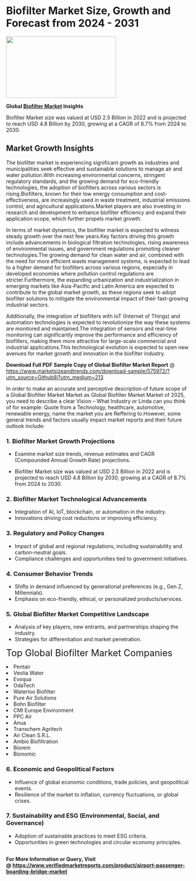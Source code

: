 <H1>Biofilter Market Size, Growth and Forecast from 2024 - 2031</H1><img class="aligncenter size-medium wp-image-584254" src="https://thirdeyenews.in/wp-content/uploads/2024/09/Global-Market-Research-300x168.jpeg" alt="" width="300" height="168" /><p><strong>Global&nbsp;<a href="https://www.marketsizeandtrends.com/download-sample/575972/?utm_source=Github8j?utm_medium=213">Biofilter Market</a> Insights</strong></p><p>Biofilter Market size was valued at USD 2.5 Billion in 2022 and is projected to reach USD 4.8 Billion by 2030, growing at a CAGR of 8.7% from 2024 to 2030.</p><p><h2>Market Growth Insights</h2> <p>The biofilter market is experiencing significant growth as industries and municipalities seek effective and sustainable solutions to manage air and water pollution.With increasing environmental concerns, stringent regulatory standards, and the growing demand for eco-friendly technologies, the adoption of biofilters across various sectors is rising.Biofilters, known for their low energy consumption and cost-effectiveness, are increasingly used in waste treatment, industrial emissions control, and agricultural applications.Market players are also investing in research and development to enhance biofilter efficiency and expand their application scope, which further propels market growth.</p> <p>In terms of market dynamics, the biofilter market is expected to witness steady growth over the next few years.Key factors driving this growth include advancements in biological filtration technologies, rising awareness of environmental issues, and government regulations promoting cleaner technologies.The growing demand for clean water and air, combined with the need for more efficient waste management systems, is expected to lead to a higher demand for biofilters across various regions, especially in developed economies where pollution control regulations are stricter.Furthermore, the expanding urbanization and industrialization in emerging markets like Asia-Pacific and Latin America are expected to contribute to the global market growth, as these regions seek to adopt biofilter solutions to mitigate the environmental impact of their fast-growing industrial sectors.</p> <p>Additionally, the integration of biofilters with IoT (Internet of Things) and automation technologies is expected to revolutionize the way these systems are monitored and maintained.The integration of sensors and real-time monitoring can significantly improve the performance and efficiency of biofilters, making them more attractive for large-scale commercial and industrial applications.This technological evolution is expected to open new avenues for market growth and innovation in the biofilter industry.</p> <p><span class=""><strong>Download Full PDF Sample Copy of Global Biofilter Market Report</strong> @ <a href="https://www.marketsizeandtrends.com/download-sample/575972/?utm_source=Github8j?utm_medium=213" target="_blank">https://www.marketsizeandtrends.com/download-sample/575972/?utm_source=Github8j?utm_medium=213</a></span></p><p>In order to make an accurate and perceptive description of future scope of a Global&nbsp;Biofilter Market Market as Global&nbsp;Biofilter Market Market of 2025, you need to describe a clear Vision &ndash; What Industry or Linda can you think of for example: Quote from a Technology, healthcare, automotive, renewable energy, name the market you are Reffering to.However, some general trends and factors usually impact market reports and their future outlook include:</p><h3>1.&nbsp;<strong>Biofilter Market Growth Projections</strong></h3><ul><li>Examine market size trends, revenue estimates and CAGR (Compounded Annual Growth Rate) projections.</li><li><p>Biofilter Market size was valued at USD 2.5 Billion in 2022 and is projected to reach USD 4.8 Billion by 2030, growing at a CAGR of 8.7% from 2024 to 2030.</p></li></ul><h3>2.&nbsp;<strong>Biofilter Market Technological Advancements</strong></h3><ul><li>Integration of AI, IoT, blockchain, or automation in the industry.</li><li>Innovations driving cost reductions or improving efficiency.</li></ul><h3>3.&nbsp;<strong>Regulatory and Policy Changes</strong></h3><ul><li>Impact of global and regional regulations, including sustainability and carbon-neutral goals.</li><li>Compliance challenges and opportunities tied to government initiatives.</li></ul><h3>4.&nbsp;<strong>Consumer Behavior Trends</strong></h3><ul><li>Shifts in demand influenced by generational preferences (e.g., Gen Z, Millennials).</li><li>Emphasis on eco-friendly, ethical, or personalized products/services.</li></ul><h3>5.&nbsp;<strong>Global Biofilter Market Competitive Landscape</strong></h3><ul><li>Analysis of key players, new entrants, and partnerships shaping the industry.</li><li>Strategies for differentiation and market penetration.</li></ul><p data-pm-slice="1 1 []"><span style="color: inherit; font-family: inherit; font-size: 25px;">Top Global Biofilter Market Companies</span></p><div class="" data-test-id=""><p><li>Pentair</li><li> Veolia Water</li><li> Evoqua</li><li> OdaTech</li><li> Waterloo Biofilter</li><li> Pure Air Solutions</li><li> Bohn Biofilter</li><li> CMI Europe Environment</li><li> PPC Air</li><li> Anua</li><li> Transchem Agritech</li><li> Air Clean S.R.L.</li><li> Ambio Biofiltration</li><li> Biorem</li><li> Bionomic</li></p></div><h3>6.&nbsp;<strong>Economic and Geopolitical Factors</strong></h3><ul><li>Influence of global economic conditions, trade policies, and geopolitical events.</li><li>Resilience of the market to inflation, currency fluctuations, or global crises.</li></ul><h3>7.&nbsp;<strong>Sustainability and ESG (Environmental, Social, and Governance)</strong></h3><ul><li>Adoption of sustainable practices to meet ESG criteria.</li><li>Opportunities in green technologies and circular economy principles.</li></ul><h2><strong style="font-size: 14px;">For More Information or Query, Visit @&nbsp;</strong><a style="background-color: #ffffff; font-size: 14px;" href="https://www.marketsizeandtrends.com/report/biofilter-market/" target="_blank">https://www.verifiedmarketreports.com/product/airport-passenger-boarding-bridge-market</a></h2>